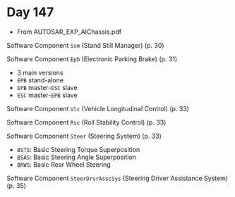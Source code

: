 # Day 147

* From AUTOSAR\_EXP\_AIChassis.pdf

Software Component `Ssm` (Stand Still Manager) (p. 30)

Software Component `Epb` (Electronic Parking Brake) (p. 31)
* 3 main versions
* `EPB` stand-alone
* `EPB` master-`ESC` slave
* `ESC` master-`EPB` slave

Software Component `Vlc` (Vehicle Longitudinal Control) (p. 33)

Software Component `Rsc` (Roll Stability Control) (p. 33)

Software Component `Steer` (Steering System) (p. 33)
* `BSTS`: Basic Steering Torque Superposition
* `BSAS`: Basic Steering Angle Superposition
* `BRWS`: Basic Rear Wheel Steering

Software Component `SteerDrvrAsscSys` (Steering Driver Assistance System) (p. 35)
